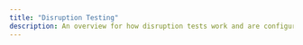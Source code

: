 ```yaml
---
title: "Disruption Testing"
description: An overview for how disruption tests work and are configured.
---
```

